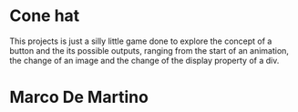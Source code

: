 # Cone hat

This projects is just a silly little game done to explore the concept of a button and
the its possible outputs, ranging from the start of an animation, the change of an image and
the change of the display property of a div.

# Marco De Martino
